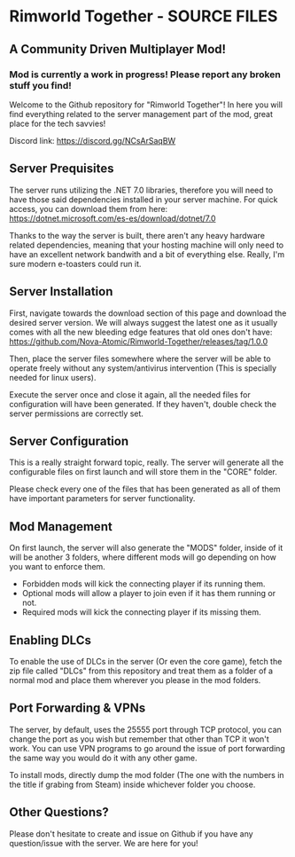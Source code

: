 # Rimworld Together - SOURCE FILES
## A Community Driven Multiplayer Mod!
### Mod is currently a work in progress! Please report any broken stuff you find!

Welcome to the Github repository for "Rimworld Together"! In here you will find everything related to the server management part of the mod, great place for the tech savvies!

Discord link: https://discord.gg/NCsArSaqBW

## Server Prequisites
The server runs utilizing the .NET 7.0 libraries, therefore you will need to have those said dependencies installed in your server machine. For quick access, you can download them from here: https://dotnet.microsoft.com/es-es/download/dotnet/7.0

Thanks to the way the server is built, there aren't any heavy hardware related dependencies, meaning that your hosting machine will only need to have an excellent network bandwith and a bit of everything else. Really, I'm sure modern e-toasters could run it.

## Server Installation
First, navigate towards the download section of this page and download the desired server version. We will always suggest the latest one as it usually comes with all the new bleeding edge features that old ones don't have: https://github.com/Nova-Atomic/Rimworld-Together/releases/tag/1.0.0

Then, place the server files somewhere where the server will be able to operate freely without any system/antivirus intervention (This is specially needed for linux users).

Execute the server once and close it again, all the needed files for configuration will have been generated. If they haven't, double check the server permissions are correctly set.

## Server Configuration
This is a really straight forward topic, really. The server will generate all the configurable files on first launch and will store them in the "CORE" folder.

Please check every one of the files that has been generated as all of them have important parameters for server functionality.

## Mod Management
On first launch, the server will also generate the "MODS" folder, inside of it will be another 3 folders, where different mods will go depending on how you want to enforce them. 
- Forbidden mods will kick the connecting player if its running them.
- Optional mods will allow a player to join even if it has them running or not.
- Required mods will kick the connecting player if its missing them.

## Enabling DLCs
To enable the use of DLCs in the server (Or even the core game), fetch the zip file called "DLCs" from this repository and treat them as a folder of a normal mod and place them wherever you please in the mod folders.

## Port Forwarding & VPNs
The server, by default, uses the 25555 port through TCP protocol, you can change the port as you wish but remember that other than TCP it won't work. You can use VPN programs to go around the issue of port forwarding the same way you would do it with any other game.
  
To install mods, directly dump the mod folder (The one with the numbers in the title if grabing from Steam) inside whichever folder you choose.

## Other Questions?
Please don't hesitate to create and issue on Github if you have any question/issue with the server. We are here for you!

